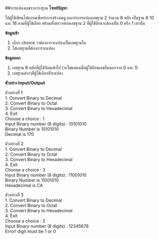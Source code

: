 ##การแปลงเลขระหว่างฐาน
**โจทย์ปํญหา**

ให้ผู้ใช้เขียนโปแกรมเพื่อทำการสร้างเมนู และทำการแปลงเลขฐาน 2 จำนวน 8 หลัก เป็นฐาน 8 10 และ 16 ตามที่ผู้ใช้เลือก พร้อมทั้งตรวจสอลเลขฐาน 2 ที่ผู้ใช้ป้อนจะต้องเป็น 0 หรือ 1 เท่านั้น

**ข้อมูลเข้า**

1. เลือก choice ว่าต้องการจะแปลงเป็นเลขฐานใด
2. ใส่เลขฐานที่ต้องการจะแปลง

**ข้อมูลออก**

1. เลขฐาน 8 หลักที่ผู้ใช้ป้อนเข้าไป (จะไม่แสดงเมื่อผู้ใช้ป้อนเลขอื่นนอกจาก 0 และ 1)
2. เลขฐานต่างๆที่ผู้ใช้เลือกที่จะแปลง

**ตัวอย่าง Input/Output**

ตัวอย่างที่ 1 <br/> 1. Convert Binary to Decimal <br/> 2. Convert Binary to Octal <br/> 3. Convert Binary to Hexadecimal <br/> 4. Exit <br/> Choose a choice : 1 <br/> Input Binary number (8 digits) : 10101010 <br/> Binary Number is 10101010 <br/> Decimal is 170

ตัวอย่างที่ 2 <br/> 1. Convert Binary to Decimal <br/> 2. Convert Binary to Octal <br/> 3. Convert Binary to Hexadecimal <br/> 4. Exit <br/> Choose a choice : 3 <br/> Input Binary number (8 digits) : 11001010 <br/> Binary Number is 11001010 <br/> Hexadecimal is CA

ตัวอย่างที่ 3 <br/> 1. Convert Binary to Decimal <br/> 2. Convert Binary to Octal <br/> 3. Convert Binary to Hexadecimal <br/> 4. Exit <br/> Choose a choice : 2 <br/> Input Binary number (8 digits) : 12345678 <br/> Error! digit must be 1 or 0



